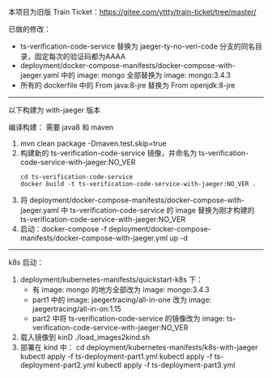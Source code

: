 本项目为旧版 Train Ticket：https://gitee.com/yttty/train-ticket/tree/master/

已做的修改：
- ts-verification-code-service 替换为 jaeger-ty-no-veri-code 分支的同名目录，固定每次的验证码都为AAAA
- deployment/docker-compose-manifests/docker-compose-with-jaeger.yaml 中的 image: mongo 全部替换为 image: mongo:3.4.3
- 所有的 dockerfile 中的 From java:8-jre 替换为 From openjdk:8-jre 

---
以下构建为 with-jaeger 版本

编译构建：
需要 java8 和 maven
1. mvn clean package -Dmaven.test.skip=true
2. 构建新的 ts-verification-code-service 镜像，并命名为 ts-verification-code-service-with-jaeger:NO_VER
    ```
    cd ts-verification-code-service
    docker build -t ts-verification-code-service-with-jaeger:NO_VER .
    ```
3. 将 deployment/docker-compose-manifests/docker-compose-with-jaeger.yaml 中 ts-verification-code-service 的 image 替换为刚才构建的 ts-verification-code-service-with-jaeger:NO_VER
4. 启动：docker-compose -f deployment/docker-compose-manifests/docker-compose-with-jaeger.yml up -d

---
k8s 启动：
1. deployment/kubernetes-manifests/quickstart-k8s 下：
    - 有 image: mongo 的地方全部改为 image: mongo:3.4.3
    - part1 中的 image: jaegertracing/all-in-one 改为 image: jaegertracing/all-in-on:1.15
    - part2 中将 ts-verification-code-service 的镜像改为 image: ts-verification-code-service-with-jaeger:NO_VER
2. 载入镜像到 kinD
    ./load_images2kind.sh
3. 部署在 kind 中： 
    cd deployment/kubernetes-manifests/k8s-with-jaeger
    kubectl apply -f ts-deployment-part1.yml
    kubectl apply -f ts-deployment-part2.yml
    kubectl apply -f ts-deployment-part3.yml